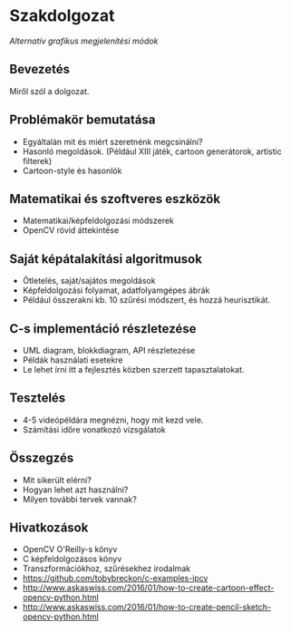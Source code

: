 # Szakdolgozat

*Alternatív grafikus megjelenítési módok*

## Bevezetés

Miről szól a dolgozat.

## Problémakör bemutatása

* Egyáltalán mit és miért szeretnénk megcsinálni?
* Hasonló megoldások. (Például XIII játék, cartoon generátorok, artistic filterek)
* Cartoon-style és hasonlók

## Matematikai és szoftveres eszközök

* Matematikai/képfeldolgozási módszerek
* OpenCV rövid áttekintése

## Saját képátalakítási algoritmusok

* Ötletelés, saját/sajátos megoldások
* Képfeldolgozási folyamat, adatfolyamgépes ábrák
* Például összerakni kb. 10 szűrési módszert, és hozzá heurisztikát.

## C-s implementáció részletezése

* UML diagram, blokkdiagram, API részletezése
* Példák használati esetekre
* Le lehet írni itt a fejlesztés közben szerzett tapasztalatokat. 

## Tesztelés

* 4-5 videópéldára megnézni, hogy mit kezd vele.
* Számítási időre vonatkozó vizsgálatok

## Összegzés

* Mit sikerült elérni?
* Hogyan lehet azt használni?
* Milyen további tervek vannak?

## Hivatkozások

* OpenCV O'Reilly-s könyv
* C képfeldolgozásos könyv
* Transzformációkhoz, szűrésekhez irodalmak
* https://github.com/tobybreckon/c-examples-ipcv
* http://www.askaswiss.com/2016/01/how-to-create-cartoon-effect-opencv-python.html
* http://www.askaswiss.com/2016/01/how-to-create-pencil-sketch-opencv-python.html
